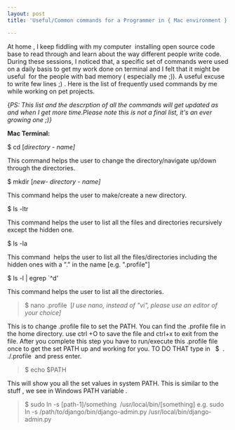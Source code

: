 ```yaml
---
layout: post
title: 'Useful/Common commands for a Programmer in { Mac environment }'

---
```

<p>
At home , I keep fiddling with my computer  installing open source code base to read through and learn about the way different people write code. During these sessions, I noticed that, a specific set of commands were used on a daily basis to get my work done on terminal and I felt that it might be useful  for the people with bad memory ( especially me ;)). A useful excuse to write few lines ;) . Here is the list of frequently used commands by me while working on pet projects.</p>
<p>
{<em>PS: This list and the descrption of all the commands will get updated as and when I get more time.Please note this is not a final list, it's an ever growing one ;)}</em>
</p>
<p>
<strong>Mac Terminal:</strong>
</p>
$ cd [<em>directory - name]</em>
<p>
This command helps the user to change the directory/navigate up/down through the directories.
</p>
$ mkdir [<em>new- directory - name]</em>
<p>
This command helps the user to make/create a new directory.
</p>
$ ls -ltr
<p>
This command helps the user to list all the files and directories recursively except the hidden one.
</p>

$ ls -la
<p>
This command  helps the user to list all the files/directories including the hidden ones with a "." in the name [e.g. ".profile"]</p>
$ ls -l | egrep `^d'
<p>
This command helps the user to list all the directories.
</p>
<blockquote>
$ nano .profile  [<em>I use nano, instead of "vi", please use an editor of your choice]</em>	
</blockquote>

<p>
This is to change .profile file to set the PATH. You can find the .profile file in the home directory. use ctrl +O to save the file and ctrl+x to exit from the file. After you complete this step you have to run/execute this .profile file once to get the set PATH up and working for you. TO DO THAT type in   $  .  ./.profile  and press enter.
</p>
<blockquote>$ echo $PATH</blockquote>
<p>
This will show you all the set values in system PATH. This is similar to the stuff , we see in Windows PATH variable .
</p>
<blockquote>
$ sudo ln -s [path-1]/something  /usr/local/bin/[something]
e.g. sudo ln -s /path/to/django/bin/django-admin.py /usr/local/bin/django-admin.py
</blockquote>
